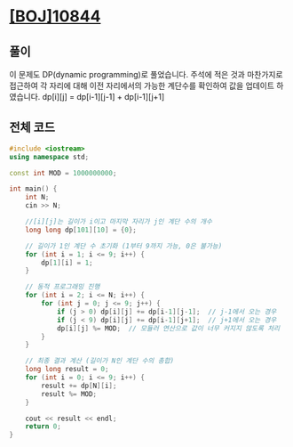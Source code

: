 # [[BOJ]10844](https://www.acmicpc.net/problem/10844)

## 풀이
이 문제도 DP(dynamic programming)로 풀었습니다. 주석에 적은 것과 마찬가지로 접근하여 각 자리에 대해 이전 자리에서의 
가능한 계단수를 확인하여 값을 업데이트 하였습니다.
dp[i][j] = dp[i-1][j-1] + dp[i-1][j+1]
## 전체 코드
```C++
#include <iostream>
using namespace std;

const int MOD = 1000000000;

int main() {
    int N;
    cin >> N;

    //[i][j]는 길이가 i이고 마지막 자리가 j인 계단 수의 개수
    long long dp[101][10] = {0};

    // 길이가 1인 계단 수 초기화 (1부터 9까지 가능, 0은 불가능)
    for (int i = 1; i <= 9; i++) {
        dp[1][i] = 1;
    }

    // 동적 프로그래밍 진행
    for (int i = 2; i <= N; i++) {
        for (int j = 0; j <= 9; j++) {
            if (j > 0) dp[i][j] += dp[i-1][j-1];  // j-1에서 오는 경우
            if (j < 9) dp[i][j] += dp[i-1][j+1];  // j+1에서 오는 경우
            dp[i][j] %= MOD;  // 모듈러 연산으로 값이 너무 커지지 않도록 처리
        }
    }

    // 최종 결과 계산 (길이가 N인 계단 수의 총합)
    long long result = 0;
    for (int i = 0; i <= 9; i++) {
        result += dp[N][i];
        result %= MOD;
    }

    cout << result << endl;
    return 0;
}

```

